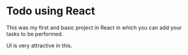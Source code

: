 # Todo using React

This was my first and basic project in React in which you can add your tasks to be performed.

UI is very attractive in this.












 



















































































